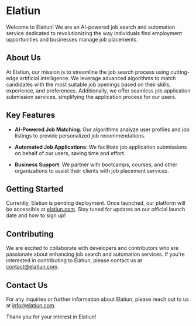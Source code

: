 # Elatiun

Welcome to Elatiun! We are an AI-powered job search and automation service dedicated to revolutionizing the way individuals find employment opportunities and businesses manage job placements.

## About Us

At Elatiun, our mission is to streamline the job search process using cutting-edge artificial intelligence. We leverage advanced algorithms to match candidates with the most suitable job openings based on their skills, experience, and preferences. Additionally, we offer seamless job application submission services, simplifying the application process for our users.

## Key Features

- **AI-Powered Job Matching**: Our algorithms analyze user profiles and job listings to provide personalized job recommendations.
  
- **Automated Job Applications**: We facilitate job application submissions on behalf of our users, saving time and effort.

- **Business Support**: We partner with bootcamps, courses, and other organizations to assist their clients with job placement services.

## Getting Started

Currently, Elatiun is pending deployment. Once launched, our platform will be accessible at [elatiun.com](https://elatiun.com). Stay tuned for updates on our official launch date and how to sign up!

## Contributing

We are excited to collaborate with developers and contributors who are passionate about enhancing job search and automation services. If you're interested in contributing to Elatiun, please contact us at [contact@elatiun.com](mailto:contact@elatiun.com).

## Contact Us

For any inquiries or further information about Elatiun, please reach out to us at [info@elatiun.com](mailto:contact@elatiun.com).

Thank you for your interest in Elatiun!
